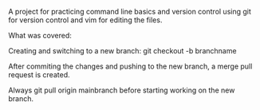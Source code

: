 A project for practicing command line basics and version control using git for version control and vim  for editing the files. 

What was covered:

Creating and switching to a new branch: git checkout -b branchname

After commiting the changes and pushing to the new branch, a merge pull request is created.

Always git pull origin mainbranch before starting working on the new branch.

